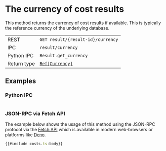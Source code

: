 # The currency of cost results

This method returns the currency of cost results if available. This is typically
the reference currency of the underlying database.

|            |                                                                      |
|------------|----------------------------------------------------------------------|
| REST        | `GET result/{result-id}/currency`                                   |
| IPC         | `result/currency`                                                   |
| Python IPC  | `Result.get_currency`                                               |
| Return type | [`Ref[Currency]`](http://greendelta.github.io/olca-schema/classes/Ref.html) |

## Examples

### Python IPC

```py
```

### JSON-RPC via Fetch API

The example below shows the usage of this method using the JSON-RPC protocol via
the [Fetch API](https://developer.mozilla.org/en-US/docs/Web/API/Fetch_API)
which is available in modern web-browsers or platforms like
[Deno](https://deno.land/).

```ts
{{#include costs.ts:body}}
```

